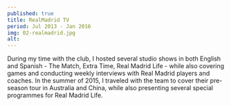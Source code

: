 ```yaml
---
published: true
title: RealMadrid TV
period: Jul 2013 - Jan 2016
img: 02-realmadrid.jpg
alt:
---
```

During my time with the club, I hosted several studio shows in both English and Spanish - The Match, Extra Time, Real Madrid Life - while also covering games and conducting weekly interviews with Real Madrid players and coaches. In the summer of 2015, I traveled with the team to cover their pre-season tour in Australia and China, while also presenting several special programmes for Real Madrid Life.